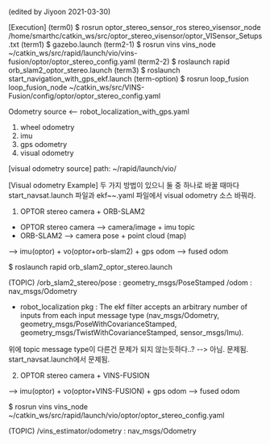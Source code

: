 (edited by Jiyoon 2021-03-30)

[Execution]
(term0) $ rosrun optor_stereo_sensor_ros stereo_visensor_node /home/smarthc/catkin_ws/src/optor_stereo_visensor/optor_VISensor_Setups.txt
(term1) $ gazebo.launch
(term2-1) $ rosrun vins vins_node ~/catkin_ws/src/rapid/launch/vio/vins-fusion/optor/optor_stereo_config.yaml
(term2-2) $ roslaunch rapid orb_slam2_optor_stereo.launch
(term3) $ roslaunch start_navigation_with_gps_ekf.launch
(term-option) $ rosrun loop_fusion loop_fusion_node ~/catkin_ws/src/VINS-Fusion/config/optor/optor_stereo_config.yaml

Odometry source <-- robot_localization_with_gps.yaml 

1) wheel odometry
2) imu 
3) gps odometry
4) visual odometry


[visual odometry source]
path: ~/rapid/launch/vio/


[Visual odometry Example]
두 가지 방법이 있으니 둘 중 하나로 바꿀 때마다 start_navsat.launch 파일과 ekf~~.yaml 파일에서 visual odometry 소스 바꿔라.

1) OPTOR stereo camera + ORB-SLAM2
 - OPTOR stereo camera --> camera/image + imu topic 
 - ORB-SLAM2 --> camera pose + point cloud (map)

 --> imu(optor) + vo(optor+orb-slam2) + gps odom --> fused odom 

$ roslaunch rapid orb_slam2_optor_stereo.launch

(TOPIC) 
/orb_slam2_stereo/pose : geometry_msgs/PoseStamped
/odom : nav_msgs/Odometry

- robot_localization pkg : The ekf filter accepts an arbitrary number of inputs from each input message type 
(nav_msgs/Odometry, geometry_msgs/PoseWithCovarianceStamped, geometry_msgs/TwistWithCovarianceStamped, sensor_msgs/Imu).

위에 topic message type이 다른건 문제가 되지 않는듯하다..? --> 아님. 문제됨. start_navsat.launch에서 문제됨.

2) OPTOR stereo camera + VINS-FUSION

 --> imu(optor) + vo(optor+VINS-FUSION) + gps odom --> fused odom 

$ rosrun vins vins_node ~/catkin_ws/src/rapid/launch/vio/optor/optor_stereo_config.yaml

(TOPIC) 
/vins_estimator/odometry : nav_msgs/Odometry


